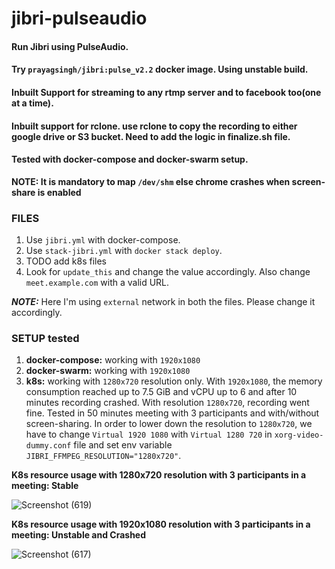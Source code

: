 # jibri-pulseaudio

#### Run Jibri using PulseAudio.

#### Try `prayagsingh/jibri:pulse_v2.2` docker image. Using unstable build. 

#### Inbuilt Support for streaming to any rtmp server and to facebook too(one at a time). 

#### Inbuilt support for rclone. use rclone to copy the recording to either google drive or S3 bucket. Need to add the logic in finalize.sh file. 

#### Tested with docker-compose and docker-swarm setup. 

**NOTE: It is mandatory to map `/dev/shm` else chrome crashes when screen-share is enabled**

### FILES

1. Use `jibri.yml` with docker-compose.
2. Use `stack-jibri.yml` with `docker stack deploy`.
3. TODO add k8s files 
4. Look for `update_this` and change the value accordingly. Also change `meet.example.com` with a valid URL.

***NOTE:*** Here I'm using `external` network in both the files. Please change it accordingly. 

### SETUP tested 
1. **docker-compose:** working with `1920x1080` 
2. **docker-swarm:** working with `1920x1080` 
3. **k8s:** working with `1280x720` resolution only. With `1920x1080`, the memory consumption reached up to 7.5 GiB and vCPU up to 6 and after 10 minutes recording crashed. With resolution `1280x720`, recording went fine. Tested in 50 minutes meeting with 3 participants and with/without screen-sharing. In order to lower down the resolution to `1280x720`, we have to change `Virtual 1920 1080`  with `Virtual 1280 720` in `xorg-video-dummy.conf` file and set env variable `JIBRI_FFMPEG_RESOLUTION="1280x720"`.

**K8s resource usage with 1280x720 resolution with 3 participants in a meeting: Stable**

![Screenshot (619)](https://user-images.githubusercontent.com/8455114/114389163-48a21d80-9bb2-11eb-893f-43b80dae7dfc.png)

**K8s resource usage with 1920x1080 resolution with 3 participants in a meeting: Unstable and Crashed**

![Screenshot (617)](https://user-images.githubusercontent.com/8455114/114389344-843ce780-9bb2-11eb-96ad-5c2a9c947742.png)
